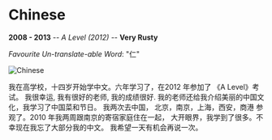 # Chinese
**2008 - 2013** -- *A Level (2012)* -- **Very Rusty**

*Favourite Un-translate-able Word*: "仁"

![Chinese](https://images.unsplash.com/photo-1513781050488-6dd358209a1b)

我在高学校，十四岁开始学中文。六年学习了，在2012 年参加了 《A Level》考试。 我很幸运, 我有很好的老师, 我的成绩很好. 我的老师还给我介绍美丽的中国文化，我学习了中国菜和节日。 我两次去中国， 北京，南京，上海，西安，商港 参观了。2010 年我两周跟南京的寄宿家庭住在一起， 大开眼界，我学到了很多。不幸现在我忘了大部分我的中文。 我希望一天有机会再说一次。